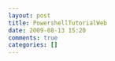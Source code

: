 ```yaml
---
layout: post
title: PowershellTutorialWeb
date: 2009-08-13 15:20
comments: true
categories: []
---
```


